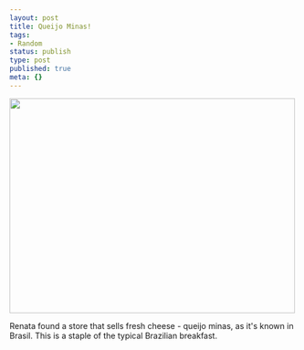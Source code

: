```yaml
---
layout: post
title: Queijo Minas!
tags:
- Random
status: publish
type: post
published: true
meta: {}
---
```

<div class='posterous_autopost'><a href='http://posterous.com/getfile/files.posterous.com/fzero/0VGrIKjFxdIikb9uwa7J1Hq94c4M1SD5QT678Ga6V4tojXSBGz52GnpL7UJR/C360_2011-01-26_20-46-36.jpg.scaled.1000.jpg'><img src="http://posterous.com/getfile/files.posterous.com/fzero/wsTesn7MgfpwTaukSSRiFYltnFbEAOAqGnIVP512qv8eYzYUCFYX0eNGV7YL/C360_2011-01-26_20-46-36.jpg.scaled.500.jpg" width="500" height="377" /></a> <p></p><p>Renata found a store that sells fresh cheese - queijo minas, as it&#039;s known in Brasil. This is a staple of the typical Brazilian breakfast.</p></div>
